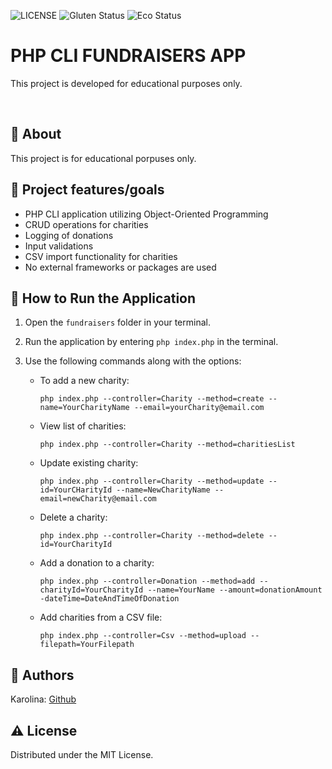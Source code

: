 ![LICENSE](https://img.shields.io/badge/license-MIT-blue.svg?style=flat-square)
![Gluten Status](https://img.shields.io/badge/Gluten-Free-green.svg)
![Eco Status](https://img.shields.io/badge/ECO-Friendly-green.svg)

# PHP CLI FUNDRAISERS APP

This project is developed for educational purposes only.

<br>

## 🌟 About

This project is for educational porpuses only.

## 🎯 Project features/goals

- PHP CLI application utilizing Object-Oriented Programming
- CRUD operations for charities
- Logging of donations
- Input validations
- CSV import functionality for charities
- No external frameworks or packages are used

## 🧰 How to Run the Application

1. Open the `fundraisers` folder in your terminal.
2. Run the application by entering `php index.php` in the terminal.
3. Use the following commands along with the options:

   - To add a new charity:
     ```
     php index.php --controller=Charity --method=create --name=YourCharityName --email=yourCharity@email.com
     ```
   - View list of charities:
     ```
     php index.php --controller=Charity --method=charitiesList
     ```
   - Update existing charity:
     ```
     php index.php --controller=Charity --method=update --id=YourCHarityId --name=NewCharityName --email=newCharity@email.com
     ```
   - Delete a charity:
     ```
     php index.php --controller=Charity --method=delete --id=YourCharityId
     ```
   - Add a donation to a charity:
     ```
     php index.php --controller=Donation --method=add --charityId=YourCharityId --name=YourName --amount=donationAmount -dateTime=DateAndTimeOfDonation
     ```
   - Add charities from a CSV file:
     ```
     php index.php --controller=Csv --method=upload --filepath=YourFilepath
     ```

## 🎅 Authors

Karolina: [Github](https://github.com/KarolinaMonkeviciute)

## ⚠️ License

Distributed under the MIT License.

